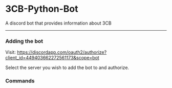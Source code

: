 # 3CB-Python-Bot

A discord bot that provides information about 3CB

---
### Adding the bot

Visit:  https://discordapp.com/oauth2/authorize?client_id=449403662272561173&scope=bot

Select the server you wish to add the bot to and authorize.


### Commands
